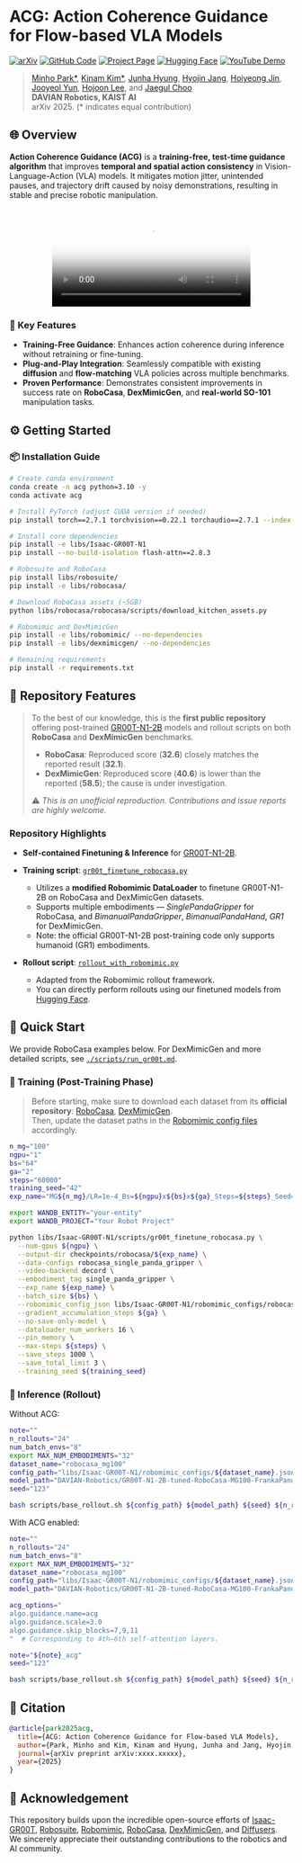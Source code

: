 # ACG: Action Coherence Guidance for Flow-based VLA Models

[![arXiv](https://img.shields.io/badge/arXiv-xxxx.xxxxx-b31b1b.svg)](https://arxiv.org/abs/xxxx.xxxxx)
[![GitHub Code](https://img.shields.io/badge/Code-GitHub-black.svg?logo=github)](https://github.com/davian-robotics/ACG)
[![Project Page](https://img.shields.io/badge/Project_Page-Visit-blue.svg)](https://davian-robotics.github.io/ACG)
[![Hugging Face](https://img.shields.io/badge/%F0%9F%A4%97%20Hugging%20Face-Model-blue)](https://huggingface.co/collections/DAVIAN-Robotics/gr00t-n1-2b-post-trained-models)
[![YouTube Demo](https://img.shields.io/badge/YouTube-Video-red?logo=youtube&logoColor=white)](https://www.youtube.com/watch?v=Fi6VpnPETYU)

> [Minho Park\*](https://pmh9960.github.io/), [Kinam Kim\*](https://kinam0252.github.io/), [Junha Hyung](https://junhahyung.github.io/), [Hyojin Jang](https://github.com/Whit3Snow), [Hoiyeong Jin](https://myyzzzoooo.github.io/), [Jooyeol Yun](https://yeolj00.github.io/), [Hojoon Lee](https://joonleesky.github.io/), and [Jaegul Choo](https://sites.google.com/site/jaegulchoo/)  
> **DAVIAN Robotics, KAIST AI**  
> arXiv 2025. (\* indicates equal contribution)

## 🌐 Overview

**Action Coherence Guidance (ACG)** is a **training-free, test-time guidance algorithm** that improves **temporal and spatial action consistency** in Vision-Language-Action (VLA) models.
It mitigates motion jitter, unintended pauses, and trajectory drift caused by noisy demonstrations, resulting in stable and precise robotic manipulation.

<div align="center">
  <video src="https://github.com/user-attachments/assets/7b60dee5-864a-4e6b-9ad4-3b7ee868c803" width="70%" poster="./assets/teaser_thumbnail.jpg"> </video>
</div>

### 🔑 Key Features

- **Training-Free Guidance**: Enhances action coherence during inference without retraining or fine-tuning.
- **Plug-and-Play Integration**: Seamlessly compatible with existing **diffusion** and **flow-matching** VLA policies across multiple benchmarks.
- **Proven Performance**: Demonstrates consistent improvements in success rate on **RoboCasa**, **DexMimicGen**, and **real-world SO-101** manipulation tasks.

## ⚙️ Getting Started

### 📦 Installation Guide

```bash
# Create conda environment
conda create -n acg python=3.10 -y
conda activate acg

# Install PyTorch (adjust CUDA version if needed)
pip install torch==2.7.1 torchvision==0.22.1 torchaudio==2.7.1 --index-url https://download.pytorch.org/whl/cu128

# Install core dependencies
pip install -e libs/Isaac-GR00T-N1
pip install --no-build-isolation flash-attn==2.8.3

# Robosuite and RoboCasa
pip install libs/robosuite/
pip install -e libs/robocasa/

# Download RoboCasa assets (~5GB)
python libs/robocasa/robocasa/scripts/download_kitchen_assets.py

# Robomimic and DexMimicGen
pip install -e libs/robomimic/ --no-dependencies
pip install -e libs/dexmimicgen/ --no-dependencies

# Remaining requirements
pip install -r requirements.txt
```

## 🧩 Repository Features

> To the best of our knowledge, this is the **first public repository** offering post-trained [GR00T-N1-2B](https://github.com/NVIDIA/Isaac-GR00T) models and rollout scripts on both **RoboCasa** and **DexMimicGen** benchmarks.
>
> - **RoboCasa**: Reproduced score (**32.6**) closely matches the reported result (**32.1**).
> - **DexMimicGen**: Reproduced score (**40.6**) is lower than the reported (**58.5**); the cause is under investigation.
>
> ⚠️ _This is an unofficial reproduction. Contributions and issue reports are highly welcome._

### Repository Highlights

- **Self-contained Finetuning & Inference** for [GR00T-N1-2B](https://github.com/NVIDIA/Isaac-GR00T).
- **Training script**: [`gr00t_finetune_robocasa.py`](./libs/Isaac-GR00T-N1/scripts/gr00t_finetune_robocasa.py)

  - Utilizes a **modified Robomimic DataLoader** to finetune GR00T-N1-2B on RoboCasa and DexMimicGen datasets.
  - Supports multiple embodiments — _SinglePandaGripper_ for RoboCasa, and _BimanualPandaGripper_, _BimanualPandaHand_, _GR1_ for DexMimicGen.
  - Note: the official GR00T-N1-2B post-training code only supports humanoid (GR1) embodiments.

- **Rollout script**: [`rollout_with_robomimic.py`](./libs/Isaac-GR00T-N1/scripts/rollout_with_robomimic.py)

  - Adapted from the Robomimic rollout framework.
  - You can directly perform rollouts using our finetuned models from [Hugging Face](https://huggingface.co/collections/DAVIAN-Robotics/gr00t-n1-2b-post-trained-models).

## 🚀 Quick Start

We provide RoboCasa examples below.
For DexMimicGen and more detailed scripts, see [`./scripts/run_gr00t.md`](./scripts/run_gr00t.md).

### 🔧 Training (Post-Training Phase)

> Before starting, make sure to download each dataset from its **official repository**: [RoboCasa](https://github.com/robocasa/robocasa), [DexMimicGen](https://github.com/NVlabs/dexmimicgen).  
> Then, update the dataset paths in the [Robomimic config files](libs/Isaac-GR00T-N1/robomimic_configs) accordingly.

```bash
n_mg="100"
ngpu="1"
bs="64"
ga="2"
steps="60000"
training_seed="42"
exp_name="MG${n_mg}/LR=1e-4_Bs=${ngpu}x${bs}x${ga}_Steps=${steps}_Seed=${training_seed}${note}"

export WANDB_ENTITY="your-entity"
export WANDB_PROJECT="Your Robot Project"

python libs/Isaac-GR00T-N1/scripts/gr00t_finetune_robocasa.py \
  --num-gpus ${ngpu} \
  --output-dir checkpoints/robocasa/${exp_name} \
  --data-configs robocasa_single_panda_gripper \
  --video-backend decord \
  --embodiment_tag single_panda_gripper \
  --exp_name ${exp_name} \
  --batch_size ${bs} \
  --robomimic_config_json libs/Isaac-GR00T-N1/robomimic_configs/robocasa_mg${n_mg}.json \
  --gradient_accumulation_steps ${ga} \
  --no-save-only-model \
  --dataloader_num_workers 16 \
  --pin_memory \
  --max-steps ${steps} \
  --save_steps 1000 \
  --save_total_limit 3 \
  --training_seed ${training_seed}
```

### 🤖 Inference (Rollout)

Without ACG:

```bash
note=""
n_rollouts="24"
num_batch_envs="8"
export MAX_NUM_EMBODIMENTS="32"
dataset_name="robocasa_mg100"
config_path="libs/Isaac-GR00T-N1/robomimic_configs/${dataset_name}.json"
model_path="DAVIAN-Robotics/GR00T-N1-2B-tuned-RoboCasa-MG100-FrankaPandaGripper"
seed="123"

bash scripts/base_rollout.sh ${config_path} ${model_path} ${seed} ${n_rollouts} ${num_batch_envs} "${note}"
```

With ACG enabled:

```bash
note=""
n_rollouts="24"
num_batch_envs="8"
export MAX_NUM_EMBODIMENTS="32"
dataset_name="robocasa_mg100"
config_path="libs/Isaac-GR00T-N1/robomimic_configs/${dataset_name}.json"
model_path="DAVIAN-Robotics/GR00T-N1-2B-tuned-RoboCasa-MG100-FrankaPandaGripper"

acg_options="
algo.guidance.name=acg
algo.guidance.scale=3.0
algo.guidance.skip_blocks=7,9,11
"  # Corresponding to 4th–6th self-attention layers.

note="${note}_acg"
seed="123"

bash scripts/base_rollout.sh ${config_path} ${model_path} ${seed} ${n_rollouts} ${num_batch_envs} "${note}" ${acg_options}
```

## 🧾 Citation

```bibtex
@article{park2025acg,
  title={ACG: Action Coherence Guidance for Flow-based VLA Models},
  author={Park, Minho and Kim, Kinam and Hyung, Junha and Jang, Hyojin and Jin, Hoiyeong and Yun, Jooyeol and Lee, Hojoon and Choo, Jaegul},
  journal={arXiv preprint arXiv:xxxx.xxxxx},
  year={2025}
}
```

## 🙏 Acknowledgement

This repository builds upon the incredible open-source efforts of
[Isaac-GR00T](https://github.com/NVIDIA/Isaac-GR00T),
[Robosuite](https://github.com/ARISE-Initiative/robosuite),
[Robomimic](https://github.com/ARISE-Initiative/robomimic),
[RoboCasa](https://github.com/robocasa/robocasa),
[DexMimicGen](https://github.com/NVlabs/dexmimicgen), and
[Diffusers](https://github.com/huggingface/diffusers).  
We sincerely appreciate their outstanding contributions to the robotics and AI community.
